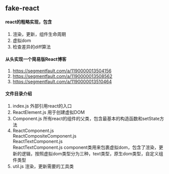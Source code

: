 ## fake-react

#### react的粗略实现，包含
1. 渲染，更新，组件生命周期
2. 虚拟dom
3. 检查差异的diff算法

#### 从头实现一个简易版React博客
1. https://segmentfault.com/a/1190000013504156
2. https://segmentfault.com/a/1190000013508562
3. https://segmentfault.com/a/1190000013510464

#### 文件目录介绍
1. index.js 外部引用react的入口
2. ReactElement.js 用于创建虚拟DOM
3. Component.js 所有react的组件的父类，包含最基本的构造函数和setState方法
4. ReactComponent.js</br>
   ReactCompositeComponent.js</br>
   ReactTextComponent.js </br>
   ReactTextComponent.js component类用来包裹虚拟dom，包含了渲染，更新的逻辑，按照虚拟dom类型分为三种，text类型，原生dom类型，自定义组件类型
5. util.js 渲染，更新需要的工具类